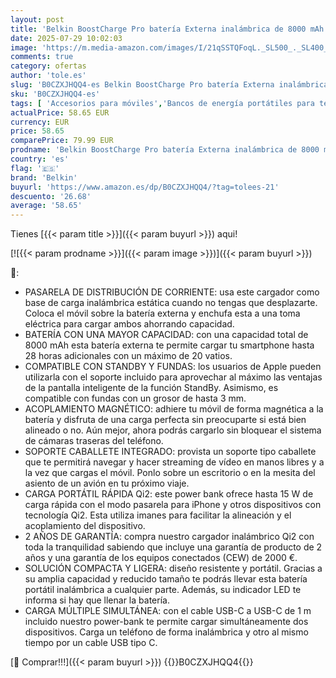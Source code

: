 ```yaml
---
layout: post
title: 'Belkin BoostCharge Pro batería Externa inalámbrica de 8000 mAh con Qi2  Cargador portátil Compatible con MagSafe + Soporte Caballete  iPhone 16  16 Plus  16 Pro  16 Pro MAX  iPhone 15 y Otros  Blanco'
date: 2025-07-29 10:02:03
image: 'https://m.media-amazon.com/images/I/21qSSTQFoqL._SL500_._SL400_.jpg'
comments: true
category: ofertas
author: 'tole.es'
slug: 'B0CZXJHQQ4-es Belkin BoostCharge Pro batería Externa inalámbrica de 8000...'
sku: 'B0CZXJHQQ4-es'
tags: [ 'Accesorios para móviles','Bancos de energía portátiles para teléfonos móviles','Cargadores para móviles','Comunicación móvil y accesorios','Electrónica','belkin','iphone','magsafe','🇪🇸', ]
actualPrice: 58.65 EUR
currency: EUR
price: 58.65
comparePrice: 79.99 EUR
prodname: 'Belkin BoostCharge Pro batería Externa inalámbrica de 8000 mAh con Qi2  Cargador portátil Compatible con MagSafe + Soporte Caballete  iPhone 16  16 Plus  16 Pro  16 Pro MAX  iPhone 15 y Otros  Blanco'
country: 'es'
flag: '🇪🇸'
brand: 'Belkin'
buyurl: 'https://www.amazon.es/dp/B0CZXJHQQ4/?tag=tolees-21'
descuento: '26.68'
average: '58.65'
---
```


Tienes [{{< param title >}}]({{< param buyurl >}}) aqui!

[![{{< param prodname >}}]({{< param image >}})]({{< param buyurl >}})

🔎:

- PASARELA DE DISTRIBUCIÓN DE CORRIENTE: usa este cargador como base de carga inalámbrica estática cuando no tengas que desplazarte. Coloca el móvil sobre la batería externa y enchufa esta a una toma eléctrica para cargar ambos ahorrando capacidad.
- BATERÍA CON UNA MAYOR CAPACIDAD: con una capacidad total de 8000 mAh esta batería externa te permite cargar tu smartphone hasta 28 horas adicionales con un máximo de 20 vatios.
- COMPATIBLE CON STANDBY Y FUNDAS: los usuarios de Apple pueden utilizarla con el soporte incluido para aprovechar al máximo las ventajas de la pantalla inteligente de la función StandBy. Asimismo, es compatible con fundas con un grosor de hasta 3 mm.
- ACOPLAMIENTO MAGNÉTICO: adhiere tu móvil de forma magnética a la batería y disfruta de una carga perfecta sin preocuparte si está bien alineado o no. Aún mejor, ahora podrás cargarlo sin bloquear el sistema de cámaras traseras del teléfono.
- SOPORTE CABALLETE INTEGRADO: provista un soporte tipo caballete que te permitirá navegar y hacer streaming de vídeo en manos libres y a la vez que cargas el móvil. Ponlo sobre un escritorio o en la mesita del asiento de un avión en tu próximo viaje.
- CARGA PORTÁTIL RÁPIDA Qi2: este power bank ofrece hasta 15 W de carga rápida con el modo pasarela para iPhone y otros dispositivos con tecnología Qi2. Esta utiliza imanes para facilitar la alineación y el acoplamiento del dispositivo.
- 2 AÑOS DE GARANTÍA: compra nuestro cargador inalámbrico Qi2 con toda la tranquilidad sabiendo que incluye una garantía de producto de 2 años y una garantía de los equipos conectados (CEW) de 2000 €.
- SOLUCIÓN COMPACTA Y LIGERA: diseño resistente y portátil. Gracias a su amplia capacidad y reducido tamaño te podrás llevar esta batería portátil inalámbrica a cualquier parte. Además, su indicador LED te informa si hay que llenar la batería.
- CARGA MÚLTIPLE SIMULTÁNEA: con el cable USB-C a USB-C de 1 m incluido nuestro power-bank te permite cargar simultáneamente dos dispositivos. Carga un teléfono de forma inalámbrica y otro al mismo tiempo por un cable USB tipo C.

[🛒 Comprar!!!]({{< param buyurl >}})
{{<world>}}B0CZXJHQQ4{{</world>}}
